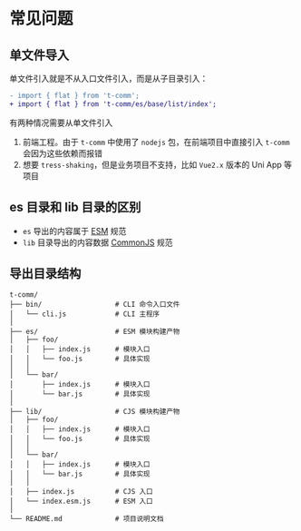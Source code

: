 # 常见问题

## 单文件导入

单文件引入就是不从入口文件引入，而是从子目录引入：

```diff
- import { flat } from 't-comm';
+ import { flat } from 't-comm/es/base/list/index';
```

有两种情况需要从单文件引入

1. 前端工程。由于 `t-comm` 中使用了 `nodejs` 包，在前端项目中直接引入 `t-comm` 会因为这些依赖而报错
2. 想要 `tress-shaking`，但是业务项目不支持，比如 `Vue2.x` 版本的 Uni App 等项目

## es 目录和 lib 目录的区别

- `es` 导出的内容属于 [ESM](https://nodejs.org/api/esm.html) 规范
- `lib` 目录导出的内容数据 [CommonJS](https://nodejs.org/api/modules.html) 规范

## 导出目录结构

```
t-comm/
├── bin/                  # CLI 命令入口文件
│   └── cli.js            # CLI 主程序
│
├── es/                   # ESM 模块构建产物
│   ├── foo/              
│   │   ├── index.js      # 模块入口
│   │   └── foo.js        # 具体实现
│   │
│   └── bar/              
│       ├── index.js      # 模块入口
│       └── bar.js        # 具体实现
│
├── lib/                  # CJS 模块构建产物
│   ├── foo/              
│   │   ├── index.js      # 模块入口
│   │   └── foo.js        # 具体实现
│   │
│   └── bar/              
│   │   ├── index.js      # 模块入口
│   │   └── bar.js        # 具体实现
│   │
│   ├── index.js          # CJS 入口
│   └── index.esm.js      # ESM 入口
│
└── README.md             # 项目说明文档
```
